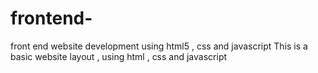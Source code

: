 # frontend-
front end website development using html5 , css and javascript
This is a basic website layout , using html , css and javascript

